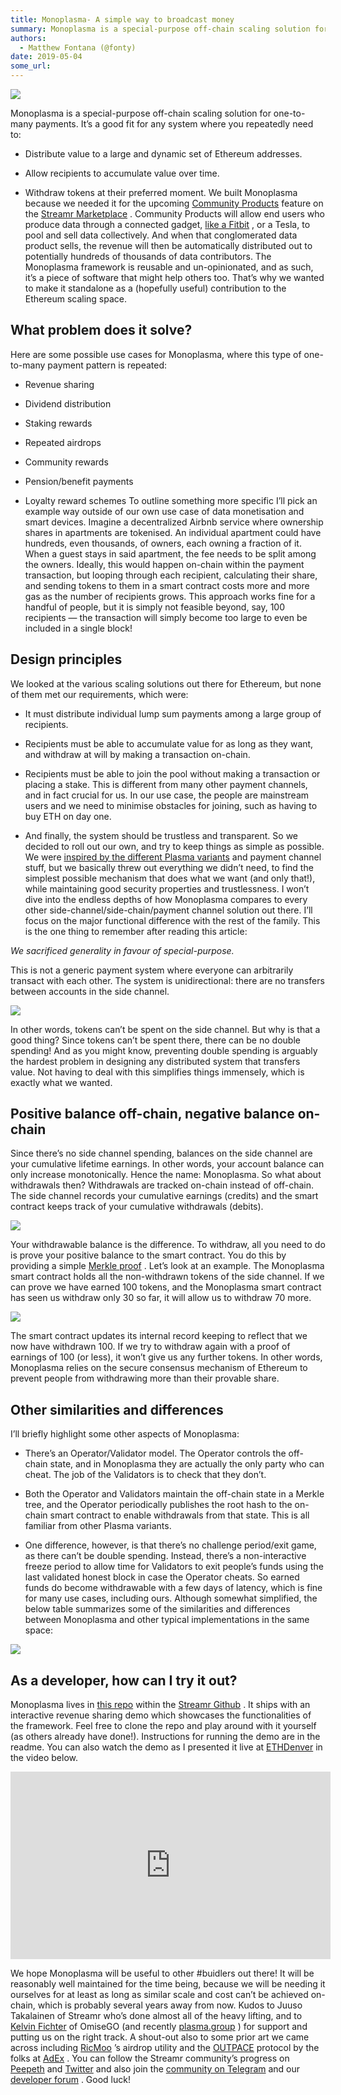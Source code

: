 ```yaml
---
title: Monoplasma- A simple way to broadcast money
summary: Monoplasma is a special-purpose off-chain scaling solution for one-to-many payments. It’s a good fit for any system where you repeatedly need to- Distribute value to a large and dynamic set of Ethereum addresses. Allow recipients to accumulate value over time. Withdraw tokens at their preferred moment. We built Monoplasma because we needed it for the upcoming Community Products feature on the Streamr Marketplace . Community Products will allow end users who produce data through a connected gadge
authors:
  - Matthew Fontana (@fonty)
date: 2019-05-04
some_url: 
---
```



![](https://api.kauri.io:443/ipfs/QmQSHbBgSFnF1FvNG3PUJw8Y51uCQbrEJN7Xfs7aSMdhyn)

Monoplasma is a special-purpose off-chain scaling solution for one-to-many payments. It’s a good fit for any system where you repeatedly need to:



 * Distribute value to a large and dynamic set of Ethereum addresses.

 * Allow recipients to accumulate value over time.

 * Withdraw tokens at their preferred moment.
We built Monoplasma because we needed it for the upcoming 
[Community Products](https://medium.com/streamrblog/community-products-crowdselling-big-data-iot-blockchain-streamr-fbaa794c7bc9)
 feature on the 
[Streamr Marketplace](https://marketplace.streamr.com/)
 . Community Products will allow end users who produce data through a connected gadget, 
[like a Fitbit](https://medium.com/streamrblog/personal-fitbit-data-sell-streamr-marketplace-blockchain-ethereum-3b32c215660c)
 , or a Tesla, to pool and sell data collectively. And when that conglomerated data product sells, the revenue will then be automatically distributed out to potentially hundreds of thousands of data contributors.
The Monoplasma framework is reusable and un-opinionated, and as such, it’s a piece of software that might help others too. That’s why we wanted to make it standalone as a (hopefully useful) contribution to the Ethereum scaling space.

## What problem does it solve?
Here are some possible use cases for Monoplasma, where this type of one-to-many payment pattern is repeated:



 * Revenue sharing

 * Dividend distribution

 * Staking rewards

 * Repeated airdrops

 * Community rewards

 * Pension/benefit payments

 * Loyalty reward schemes
To outline something more specific I’ll pick an example way outside of our own use case of data monetisation and smart devices.
Imagine a decentralized Airbnb service where ownership shares in apartments are tokenised. An individual apartment could have hundreds, even thousands, of owners, each owning a fraction of it. When a guest stays in said apartment, the fee needs to be split among the owners. Ideally, this would happen on-chain within the payment transaction, but looping through each recipient, calculating their share, and sending tokens to them in a smart contract costs more and more gas as the number of recipients grows. This approach works fine for a handful of people, but it is simply not feasible beyond, say, 100 recipients — the transaction will simply become too large to even be included in a single block!

## Design principles
We looked at the various scaling solutions out there for Ethereum, but none of them met our requirements, which were:



 * It must distribute individual lump sum payments among a large group of recipients.

 * Recipients must be able to accumulate value for as long as they want, and withdraw at will by making a transaction on-chain.

 * Recipients must be able to join the pool without making a transaction or placing a stake. This is different from many other payment channels, and in fact crucial for us. In our use case, the people are mainstream users and we need to minimise obstacles for joining, such as having to buy ETH on day one.

 * And finally, the system should be trustless and transparent.
So we decided to roll out our own, and try to keep things as simple as possible. We were 
[inspired by the different Plasma variants](#a312)
 and payment channel stuff, but we basically threw out everything we didn’t need, to find the simplest possible mechanism that does what we want (and only that!), while maintaining good security properties and trustlessness.
I won’t dive into the endless depths of how Monoplasma compares to every other side-channel/side-chain/payment channel solution out there. I’ll focus on the major functional difference with the rest of the family. This is the one thing to remember after reading this article:
 
_We sacrificed generality in favour of special-purpose._
 
This is not a generic payment system where everyone can arbitrarily transact with each other. The system is unidirectional: there are no transfers between accounts in the side channel.

![](https://api.kauri.io:443/ipfs/QmahajBWs32vSqejLqjiz8vQjYB26FEepemPoTzzesTH3M)

In other words, tokens can’t be spent on the side channel. But why is that a good thing? Since tokens can’t be spent there, there can be no double spending! And as you might know, preventing double spending is arguably the hardest problem in designing any distributed system that transfers value. Not having to deal with this simplifies things immensely, which is exactly what we wanted.

## Positive balance off-chain, negative balance on-chain
Since there’s no side channel spending, balances on the side channel are your cumulative lifetime earnings. In other words, your account balance can only increase monotonically. Hence the name: Monoplasma.
So what about withdrawals then? Withdrawals are tracked on-chain instead of off-chain. The side channel records your cumulative earnings (credits) and the smart contract keeps track of your cumulative withdrawals (debits).

![](https://api.kauri.io:443/ipfs/Qma61nf3ZpBQyUL9fhPPtZ5xSEvXyGxjGRGHmt4KQcAPJ8)

Your withdrawable balance is the difference. To withdraw, all you need to do is prove your positive balance to the smart contract. You do this by providing a simple 
[Merkle proof](https://medium.com/crypto-0-nite/merkle-proofs-explained-6dd429623dc5)
 .
Let’s look at an example. The Monoplasma smart contract holds all the non-withdrawn tokens of the side channel. If we can prove we have earned 100 tokens, and the Monoplasma smart contract has seen us withdraw only 30 so far, it will allow us to withdraw 70 more.

![](https://api.kauri.io:443/ipfs/Qmb873JytyeDiC5syqa6janF9e6oZ4XDfXrdFvvsVExZoz)

The smart contract updates its internal record keeping to reflect that we now have withdrawn 100. If we try to withdraw again with a proof of earnings of 100 (or less), it won’t give us any further tokens. In other words, Monoplasma relies on the secure consensus mechanism of Ethereum to prevent people from withdrawing more than their provable share.

## Other similarities and differences
I’ll briefly highlight some other aspects of Monoplasma:



 * There’s an Operator/Validator model. The Operator controls the off-chain state, and in Monoplasma they are actually the only party who can cheat. The job of the Validators is to check that they don’t.

 * Both the Operator and Validators maintain the off-chain state in a Merkle tree, and the Operator periodically publishes the root hash to the on-chain smart contract to enable withdrawals from that state. This is all familiar from other Plasma variants.

 * One difference, however, is that there’s no challenge period/exit game, as there can’t be double spending. Instead, there’s a non-interactive freeze period to allow time for Validators to exit people’s funds using the last validated honest block in case the Operator cheats. So earned funds do become withdrawable with a few days of latency, which is fine for many use cases, including ours.
Although somewhat simplified, the below table summarizes some of the similarities and differences between Monoplasma and other typical implementations in the same space:

![](https://api.kauri.io:443/ipfs/Qmc1CCQDpY3mgEEzeBSSWpEaC3LNswVgQk4SNz188wjSvU)


## As a developer, how can I try it out?
Monoplasma lives in 
[this repo](https://github.com/streamr-dev/monoplasma)
 within the 
[Streamr Github](https://github.com/streamr-dev)
 . It ships with an interactive revenue sharing demo which showcases the functionalities of the framework. Feel free to clone the repo and play around with it yourself (as others already have done!). Instructions for running the demo are in the readme. You can also watch the demo as I presented it live at 
[ETHDenver](https://www.ethdenver.com/)
 in the video below.

<iframe allowfullscreen="" frameborder="0" height="300" scrolling="no" src="https://www.youtube.com/embed/t7vOoLBFkUA" width="512"></iframe>

We hope Monoplasma will be useful to other #buidlers out there! It will be reasonably well maintained for the time being, because we will be needing it ourselves for at least as long as similar scale and cost can’t be achieved on-chain, which is probably several years away from now.
Kudos to Juuso Takalainen of Streamr who’s done almost all of the heavy lifting, and to 
[Kelvin Fichter](https://www.linkedin.com/in/kelv-in)
 of OmiseGO (and recently 
[plasma.group](https://plasma.group/)
 ) for support and putting us on the right track. A shout-out also to some prior art we came across including 
[RicMoo](https://blog.ricmoo.com/merkle-air-drops-e6406945584d)
 ’s airdrop utility and the 
[OUTPACE](https://github.com/AdExNetwork/adex-protocol/blob/master/OUTPACE.md)
 protocol by the folks at 
[AdEx](https://www.adex.network/)
 .
You can follow the Streamr community’s progress on 
[Peepeth](https://peepeth.com/streamr)
 and 
[Twitter](https://twitter.com/streamr)
 and also join the 
[community on Telegram](https://t.me/streamrdata)
 and our 
[developer forum](http://forum.streamrdev.com)
 .
Good luck!
